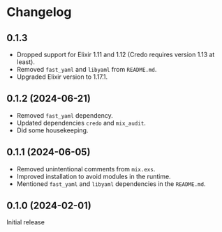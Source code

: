 # Changelog

## 0.1.3

- Dropped support for Elixir 1.11 and 1.12 (Credo requires version 1.13 at least).
- Removed `fast_yaml` and `libyaml` from `README.md`.
- Upgraded Elixir version to 1.17.1.

## 0.1.2 (2024-06-21)

- Removed `fast_yaml` dependency.
- Updated dependencies `credo` and `mix_audit`.
- Did some housekeeping.

## 0.1.1 (2024-06-05)

- Removed unintentional comments from `mix.exs`.
- Improved installation to avoid modules in the runtime.
- Mentioned `fast_yaml` and `libyaml` dependencies in the `README.md`.

## 0.1.0 (2024-02-01)

Initial release
